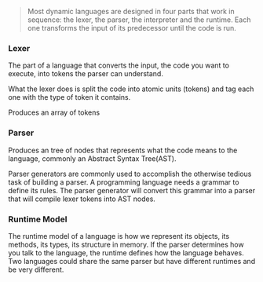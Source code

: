 > Most dynamic languages are designed in four parts that work in sequence: the lexer, the parser, the interpreter and the runtime. Each one transforms the input of its predecessor until the code is run.

### Lexer
The part of a language that converts the input, the code you want to execute, into tokens the parser can understand.

What the lexer does is split the code into atomic units (tokens) and tag each one with the type of token it contains.

Produces an array of tokens

### Parser
Produces an tree of nodes that represents what the code means to the language, commonly an Abstract Syntax Tree(AST).

Parser generators are commonly used to accomplish the otherwise tedious task of building a parser. A programming language needs a grammar to define its rules. The parser generator will convert this grammar into a parser that will compile lexer tokens into AST nodes.

### Runtime Model
The runtime model of a language is how we represent its objects, its methods, its types, its structure in memory. If the parser determines how you talk to the language, the runtime defines how the language behaves. Two languages could share the same parser but have different runtimes and be very different.
